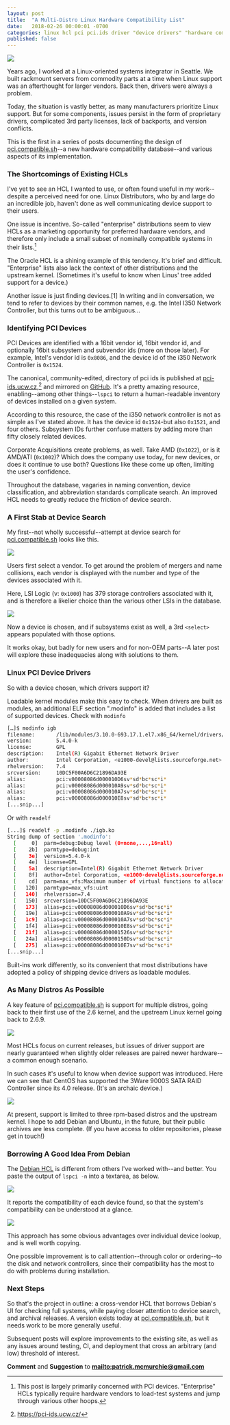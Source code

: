 ```yaml
---
layout: post
title:  "A Multi-Distro Linux Hardware Compatibility List"
date:   2018-02-26 00:00:01 -0700
categories: linux hcl pci pci.ids driver "device drivers" "hardware compatibility list"
published: false
---
```


<img src="/assets/hcl-part-1/front-page-before.png">

Years ago, I worked at a Linux-oriented systems integrator in Seattle. We built rackmount servers from commodity parts at a time when Linux support was an afterthought for larger vendors. Back then, drivers were always a problem.

Today, the situation is vastly better, as many manufacturers prioritize Linux support. But for some components, issues persist in the form of proprietary drivers, complicated 3rd party licenses, lack of backports, and version conflicts.

This is the first in a series of posts documenting the design of [pci.compatible.sh](http://pci.compatible.sh)--a new hardware compatibility database--and various aspects of its implementation.

### The Shortcomings of Existing HCLs

I've yet to see an HCL I wanted to use, or often found useful in my work--despite a perceived need for one. Linux Distributors, who by and large do an incredible job, haven't done as well communicating device support to their users.

One issue is incentive. So-called "enterprise" distributions seem to view HCLs as a marketing opportunity for preferred hardware vendors, and therefore only include a small subset of nominally compatible systems in their lists.[^1]

The Oracle HCL is a shining example of this tendency. It's brief and difficult. "Enterprise" lists also lack the context of other distributions and the upstream kernel. (Sometimes it's useful to know when Linus' tree added support for a device.)

Another issue is just finding devices.[1] In writing and in conversation, we tend to refer to devices by their common names, e.g. the Intel I350 Network Controller, but this turns out to be ambiguous...

### Identifying PCI Devices

PCI Devices are identified with a 16bit vendor id, 16bit vendor id, and optionally 16bit subsystem and subvendor ids (more on those later). For example, Intel's vendor id is `0x8086`, and the device id of the i350 Network Controller is `0x1524`.

The canonical, community-edited, directory of pci ids is published at [pci-ids.ucw.cz](https://pci-ids.ucw.cz/),[^2] and mirrored on [GitHub](https://github.com/pciutils/pciids). It's a pretty amazing resource, enabling--among other things--`lspci` to return a human-readable inventory of devices installed on a given system.

According to this resource, the case of the i350 network controller is not as simple as I've stated above. It has the device id `0x1524`-but also `0x1521`, and four others. Subsystem IDs further confuse matters by adding more than fifty closely related devices.

Corporate Acquisitions create problems, as well. Take AMD (`0x1022`), or is it AMD/ATI (`0x1002`)? Which does the company use today, for new devices, or does it continue to use both? Questions like these come up often, limiting the user's confidence.

Throughout the database, vagaries in naming convention, device classification, and abbreviation standards complicate search. An improved HCL needs to greatly reduce the friction of device search.

### A First Stab at Device Search

My first--not wholly successful--attempt at device search for [pci.compatible.sh](http://pci.compatible.sh) looks like this.

<img src="/assets/hcl-part-1/device-select.png">

Users first select a vendor. To get around the problem of mergers and name collisions, each vendor is displayed with the number and type of the devices associated with it. 

Here, LSI Logic (v: `0x1000`) has 379 storage controllers associated with it, and is therefore a likelier choice than the various other LSIs in the database.

<img src="/assets/hcl-part-1/subsystem-select.png">

Now a device is chosen, and if subsystems exist as well, a 3rd `<select>` appears populated with those options. 

It works okay, but badly for new users and for non-OEM parts--A later post will explore these inadequacies along with solutions to them.

### Linux PCI Device Drivers

So with a device chosen, which drivers support it?

Loadable kernel modules make this easy to check. When drivers are built as modules, an additional ELF section ".modinfo" is added that includes a list of supported devices. Check with `modinfo`

````bash
[…]$ modinfo igb
filename:       /lib/modules/3.10.0-693.17.1.el7.x86_64/kernel/drivers/net/ethernet/intel/igb/./igb.ko
version:        5.4.0-k
license:        GPL
description:    Intel(R) Gigabit Ethernet Network Driver
author:         Intel Corporation, <e1000-devel@lists.sourceforge.net>
rhelversion:    7.4
srcversion:     10DC5F00A6D6C21896DA93E
alias:          pci:v00008086d000010D6sv*sd*bc*sc*i*
alias:          pci:v00008086d000010A9sv*sd*bc*sc*i*
alias:          pci:v00008086d000010A7sv*sd*bc*sc*i*
alias:          pci:v00008086d000010E8sv*sd*bc*sc*i*
[...snip...]
````

Or with `readelf`

````bash
[...]$ readelf -p .modinfo ./igb.ko
String dump of section '.modinfo':
  [     0]  parm=debug:Debug level (0=none,...,16=all)
  [    2b]  parmtype=debug:int
  [    3e]  version=5.4.0-k
  [    4e]  license=GPL
  [    5a]  description=Intel(R) Gigabit Ethernet Network Driver
  [    8f]  author=Intel Corporation, <e1000-devel@lists.sourceforge.net>
  [    cd]  parm=max_vfs:Maximum number of virtual functions to allocate per physical function
  [   120]  parmtype=max_vfs:uint
  [   140]  rhelversion=7.4
  [   150]  srcversion=10DC5F00A6D6C21896DA93E
  [   173]  alias=pci:v00008086d000010D6sv*sd*bc*sc*i*
  [   19e]  alias=pci:v00008086d000010A9sv*sd*bc*sc*i*
  [   1c9]  alias=pci:v00008086d000010A7sv*sd*bc*sc*i*
  [   1f4]  alias=pci:v00008086d000010E8sv*sd*bc*sc*i*
  [   21f]  alias=pci:v00008086d00001526sv*sd*bc*sc*i*
  [   24a]  alias=pci:v00008086d0000150Dsv*sd*bc*sc*i*
  [   275]  alias=pci:v00008086d000010E7sv*sd*bc*sc*i*
[...snip...]

````

Built-ins work differently, so its convenient that most distributions have adopted a policy of shipping device drivers as loadable modules.

### As Many Distros As Possible

A key feature of [pci.compatible.sh](http://pci.compatible.sh) is support for multiple distros, going back to their first use of the 2.6 kernel, and the upstream Linux kernel going back to 2.6.9.

<img src="/assets/hcl-part-1/distro-select.png">

Most HCLs focus on current releases, but issues of driver support are nearly guaranteed when slightly older releases are paired newer hardware--a common enough scenario. 

In such cases it's useful to know when device support was introduced. Here we can see that CentOS has supported the 3Ware 9000S SATA RAID Controller since its 4.0 release. (It's an archaic device.)

<img src="/assets/hcl-part-1/3w-9xxx.png">

At present, support is limited to three rpm-based distros and the upstream kernel. I hope to add Debian and Ubuntu, in the future, but their public archives are less complete. (If you have access to older repositories, please get in touch!)

### Borrowing A Good Idea From Debian

The [Debian HCL](https://kmuto.jp/debian/hcl/index.rhtml) is different from others I've worked with--and better. You paste the output of `lspci -n` into a textarea, as below.

<img src="/assets/hcl-part-1/debian-before.png">

It reports the compatibility of each device found, so that the system's compatibility can be understood at a glance.

<img src="/assets/hcl-part-1/debian-after.png">

This approach has some obvious advantages over individual device lookup, and is well worth copying. 

One possible improvement is to call attention--through color or ordering--to the disk and network controllers, since their compatibility has the most to do with problems during installation.

### Next Steps

So that's the project in outline: a cross-vendor HCL that borrows Debian's UI for checking full systems, while paying closer attention to device search, and archival releases. A version exists today at [pci.compatible.sh](http://pci.compatible.sh), but it needs work to be more generally useful.

Subsequent posts will explore improvements to the existing site, as well as any issues around testing, CI, and deployment that cross an arbitrary (and low) threshold of interest. 

**Comment** and **Suggestion** to **<mailto:patrick.mcmurchie@gmail.com>**

[^1]: This post is largely primarily concerned with PCI devices. "Enterprise" HCLs typically require hardware vendors to load-test systems and jump through various other hoops.

[^2]: https://pci-ids.ucw.cz/
